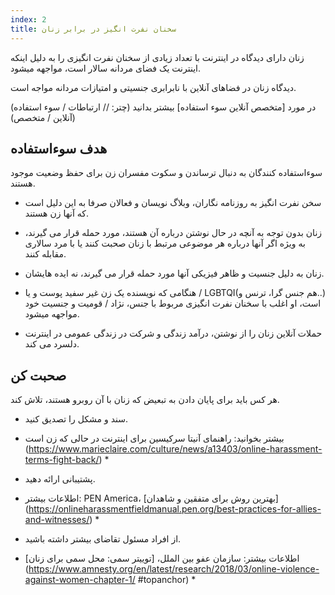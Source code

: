 ```yaml
---
index: 2
title: سخنان نفرت انگیز در برابر زنان
---
```

زنان دارای دیدگاه در اینترنت با تعداد زیادی از سخنان نفرت انگیزی را به دلیل اینکه اینترنت یک فضای مردانه سالار است، مواجهه میشود.

دیدگاه زنان در فضاهای آنلاین با نابرابری جنسیتی و امتیازات مردانه مواجه است.

(در مورد [متخصص آنلاین سوء استفاده] بیشتر بدانید (چتر: // ارتباطات / سوء استفاده آنلاین / متخصص))

## هدف سوءاستفاده

سوءاستفاده کنندگان به دنبال ترساندن و سکوت مفسران زن برای حفظ وضعیت موجود هستند.

*   سخن نفرت انگیز به روزنامه نگاران، وبلاگ نویسان و فعالان صرفا به این دلیل است که آنها زن هستند.

*   زنان بدون توجه به آنچه در حال نوشتن درباره آن هستند، مورد حمله قرار می گیرند، به ویژه اگر آنها درباره هر موضوعی مرتبط با زنان صحبت کنند یا با مرد سالاری مقابله کنند.

*   زنان به دلیل جنسیت و ظاهر فیزیکی آنها مورد حمله قرار می گیرند، نه ایده هایشان.

*   هنگامی که نویسنده یک زن غیر سفید پوست و یا / LGBTQI(هم جنس گرا، ترنس و..) است، او اغلب با سخنان نفرت انگیزی مربوط با جنس، نژاد / قومیت و جنسیت خود مواجهه میشود.

*   حملات آنلاین زنان را از نوشتن، درآمد زندگی و شرکت در زندگی عمومی در اینترنت دلسرد می کند.

## صحبت کن

هر کس باید برای پایان دادن به تبعیض که زنان با آن روبرو هستند، تلاش کند.

*   سند و مشکل را تصدیق کنید.

* بیشتر بخوانید: راهنمای آنیتا سرکیسین برای اینترنت در حالی که زن است (https://www.marieclaire.com/culture/news/a13403/online-harassment-terms-fight-back/) *

*   پشتیبانی ارائه دهید.

* اطلاعات بیشتر: PEN America، [بهترین روش برای متفقین و شاهدان] (https://onlineharassmentfieldmanual.pen.org/best-practices-for-allies-and-witnesses/) *

*    از افراد مسئول تقاضای بیشتر داشته باشید.

* اطلاعات بیشتر: سازمان عفو بین الملل، [توییتر سمی: محل سمی برای زنان] (https://www.amnesty.org/en/latest/research/2018/03/online-violence-against-women-chapter-1/ #topanchor) *